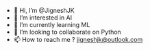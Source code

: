 - 👋 Hi, I’m @JigneshJK
- 👀 I’m interested in AI
- 🌱 I’m currently learning ML
- 💞️ I’m looking to collaborate on Python
- 📫 How to reach me ? jigneshjk@outlook.com

<!---
JigneshJK/JigneshJK is a ✨ special ✨ repository because its `README.md` (this file) appears on your GitHub profile.
You can click the Preview link to take a look at your changes.
--->
